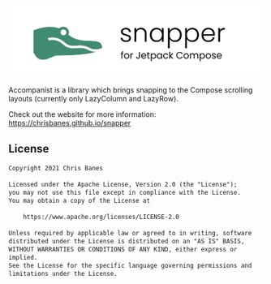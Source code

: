 ![](docs/assets/header.png)

Accompanist is a library which brings snapping to the Compose scrolling layouts (currently only LazyColumn and LazyRow).

Check out the website for more information: https://chrisbanes.github.io/snapper

## License

```
Copyright 2021 Chris Banes
 
Licensed under the Apache License, Version 2.0 (the "License");
you may not use this file except in compliance with the License.
You may obtain a copy of the License at

    https://www.apache.org/licenses/LICENSE-2.0

Unless required by applicable law or agreed to in writing, software
distributed under the License is distributed on an "AS IS" BASIS,
WITHOUT WARRANTIES OR CONDITIONS OF ANY KIND, either express or implied.
See the License for the specific language governing permissions and
limitations under the License.
```